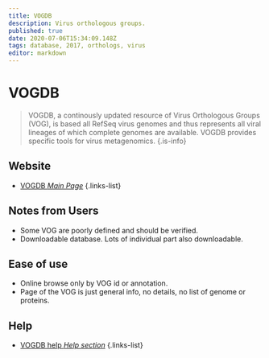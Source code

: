 ```yaml
---
title: VOGDB
description: Virus orthologous groups.
published: true
date: 2020-07-06T15:34:09.148Z
tags: database, 2017, orthologs, virus
editor: markdown
---
```


# VOGDB

> VOGDB, a continously updated resource of Virus Orthologous Groups (VOG), is based all RefSeq virus genomes and thus represents all viral lineages of which complete genomes are available. VOGDB provides specific tools for virus metagenomics.
{.is-info}

 

## Website 

- [VOGDB *Main Page*](http://vogdb.org/)
 {.links-list}
 
 
## Notes from Users
- Some VOG are poorly defined and should be verified.
- Downloadable database. Lots of individual part also downloadable.

## Ease of use
- Online browse only by VOG id or annotation.
- Page of the VOG is just general info, no details, no list of genome or proteins.

## Help
 - [VOGDB help *Help section*](http://vogdb.org/help)
  {.links-list}
 